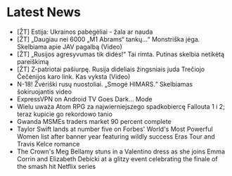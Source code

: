# Latest News
-  [ŽT] Estija: Ukrainos pabėgėliai - žala ar nauda
-  [ŽT] „Daugiau nei 6000 „M1 Abrams“ tankų...“ Monstriška jėga. Skelbiama apie JAV pagalbą (Video)
-  [ŽT] „Rusijos agresyvumas tik didės!“ Tai rimta. Putinas skelbia netikėtą pareiškimą
-  [ŽT] Z-patriotai pašiurpę. Rusija dideliais žingsniais juda Trečiojo Čečėnijos karo link. Kas vyksta (Video)
-  N-18! Žvėriški rusų nuostoliai. „Smogė HIMARS.“ Skelbiamas šokiruojantis video
-  ExpressVPN on Android TV Goes Dark… Mode
-  Wielu uważa Atom RPG za najwierniejszego spadkobiercę Fallouta 1 i 2; teraz kupicie go rekordowo tanio
-  Gwanda MSMEs traders market 90 percent complete
-  Taylor Swift lands at number five on Forbes' World's Most Powerful Women list after banner year featuring wildly success Eras Tour and Travis Kelce romance
-  The Crown's Meg Bellamy stuns in a Valentino dress as she joins Emma Corrin and Elizabeth Debicki at a glitzy event celebrating the finale of the smash hit Netflix series
